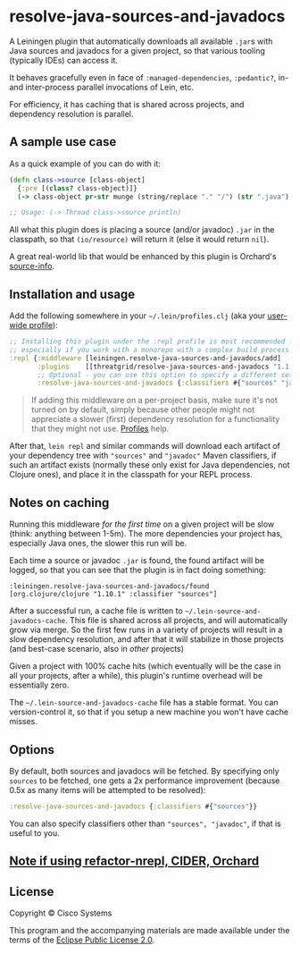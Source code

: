 # resolve-java-sources-and-javadocs

A Leiningen plugin that automatically downloads all available `.jar`s with Java sources and javadocs for a given project, so that various tooling (typically IDEs) can access it.

It behaves gracefully even in face of `:managed-dependencies`, `:pedantic?`, in- and inter-process parallel invocations of Lein, etc.

For efficiency, it has caching that is shared across projects, and dependency resolution is parallel.

## A sample use case

As a quick example of you can do with it: 

```clj
(defn class->source [class-object]
  {:pre [(class? class-object)]}
  (-> class-object pr-str munge (string/replace "." "/") (str ".java") (io/resource) slurp))

;; Usage: (-> Thread class->source println)
```

All what this plugin does is placing a source (and/or javadoc) `.jar` in the classpath, so that `(io/resource)` will return it (else it would return `nil`).

A great real-world lib that would be enhanced by this plugin is Orchard's [source-info](https://github.com/clojure-emacs/orchard/blob/f8a85feb613501be0896c3683c8ff7b0bd404061/src/orchard/java/parser.clj#L290).

## Installation and usage

Add the following somewhere in your `~/.lein/profiles.clj` (aka your [user-wide profile](https://github.com/technomancy/leiningen/blob/0f456829a8b21335aa86390f3ee3d0dcc68410d6/doc/PROFILES.md#declaring-profiles)):

```clj
;; Installing this plugin under the :repl profile is most recommended for best performance,
;; especially if you work with a monorepo with a complex build process.  
:repl {:middleware [leiningen.resolve-java-sources-and-javadocs/add]
       :plugins    [[threatgrid/resolve-java-sources-and-javadocs "1.1.0"]]
       ;; Optional - you can use this option to specify a different set (e.g. a smaller set like #{"sources"} is more performant)
       :resolve-java-sources-and-javadocs {:classifiers #{"sources" "javadoc"}}}

```

> If adding this middleware on a per-project basis, make sure it's not turned on by default, simply because other people might not appreciate a slower (first) dependency resolution for a functionality that they might not use. [Profiles](https://github.com/technomancy/leiningen/blob/master/doc/PROFILES.md) help.  

After that, `lein repl` and similar commands will download each artifact of your dependency tree with `"sources"` and `"javadoc"` Maven classifiers, if such an artifact exists (normally these only exist for Java dependencies, not Clojure ones), and place it in the classpath for your REPL process. 

## Notes on caching

Running this middleware _for the first time_ on a given project will be slow (think: anything between 1-5m). The more dependencies your project has, especially Java ones, the slower this run will be.

Each time a source or javadoc `.jar` is found, the found artifact will be logged, so that you can see that the plugin is in fact doing something:

```
:leiningen.resolve-java-sources-and-javadocs/found [org.clojure/clojure "1.10.1" :classifier "sources"]
```

After a successful run, a cache file is written to `~/.lein-source-and-javadocs-cache`. This file is shared across all projects, and will automatically grow via merge. So the first few runs in a variety of projects will result in a slow dependency resolution, and after that it will stabilize in those projects (and best-case scenario, also in _other_ projects)

Given a project with 100% cache hits (which eventually will be the case in all your projects, after a while), this plugin's runtime overhead will be essentially zero.

The `~/.lein-source-and-javadocs-cache` file has a stable format. You can version-control it, so that if you setup a new machine you won't have cache misses.

## Options

By default, both sources and javadocs will be fetched. By specifying only `sources` to be fetched, one gets a 2x performance improvement (because 0.5x as many items will be attempted to be resolved):

```clj
:resolve-java-sources-and-javadocs {:classifiers #{"sources"}}
```

You can also specify classifiers other than `"sources", "javadoc"`, if that is useful to you.

## [Note if using refactor-nrepl, CIDER, Orchard](https://github.com/clojure-emacs/refactor-nrepl/issues/290) 

## License

Copyright © Cisco Systems

This program and the accompanying materials are made available under the terms of the [Eclipse Public License 2.0](https://www.eclipse.org/legal/epl-2.0).
